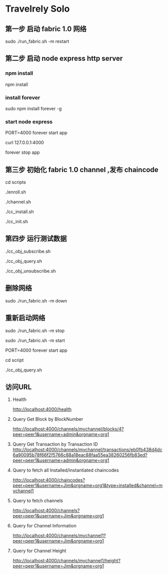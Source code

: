 # Travelrely Solo

## 第一步 启动 fabric 1.0 网络

sudo ./run_fabric.sh -m restart

## 第二步 启动 node express http server

### npm install

npm install

### install forever

sudo npm install forever -g

### start node express

PORT=4000 forever start app

curl 127.0.0.1:4000

forever stop app

## 第三步 初始化 fabric 1.0 channel ,发布 chaincode

cd scripts

./enroll.sh

./channel.sh

./cc_install.sh

./cc_init.sh

## 第四步 运行测试数据

./cc_obj_subscribe.sh

./cc_obj_query.sh

./cc_obj_unsubscribe.sh

## 删除网络

sudo ./run_fabric.sh -m down

## 重新启动网络

sudo ./run_fabric.sh -m stop

sudo ./run_fabric.sh -m start

PORT=4000 forever start app

cd script

./cc_obj_query.sh

## 访问URL

1. Health

    [http://localhost:4000/health](http://localhost:4000/health)

2. Query Get Block by BlockNumber

    [http://localhost:4000/channels/mychannel/blocks/4?peer=peer1&username=admin&orgname=org1](http://localhost:4000/channels/mychannel/blocks/4?peer=peer1&username=admin&orgname=org1)

3. Query Get Transaction by Transaction ID
    [http://localhost:4000/channels/mychannel/transactions/eb0fb438d4dc6a90095b78f66f2f5766c88a18eac88faa55ea38260256fb83ed?peer=peer1&username=admin&orgname=org1](http://localhost:4000/channels/mychannel/transactions/eb0fb438d4dc6a90095b78f66f2f5766c88a18eac88faa55ea38260256fb83ed?peer=peer1&username=admin&orgname=org1)

4. Query to fetch all Installed/instantiated chaincodes

    [http://localhost:4000/chaincodes?peer=peer1&username=Jim&orgname=org1&type=installed&channel=mychannel1](http://localhost:4000/chaincodes?peer=peer1&username=Jim&orgname=org1&type=installed&channel=mychannel1)

5. Query to fetch channels

    [http://localhost:4000/channels?peer=peer1&username=Jim&orgname=org1](http://localhost:4000/channels?peer=peer1&username=Jim&orgname=org1)

6. Query for Channel Information

    [http://localhost:4000/channels/mychannel1?peer=peer1&username=Jim&orgname=org1](http://localhost:4000/channels/mychannel1?peer=peer1&username=Jim&orgname=org1)

7. Query for Channel Height

    [http://localhost:4000/channels/mychannel1/height?peer=peer1&username=Jim&orgname=org1](http://localhost:4000/channels/mychannel1/height?peer=peer1&username=Jim&orgname=org1)
